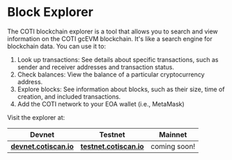 # Block Explorer

The COTI blockchain explorer is a tool that allows you to search and view information on the COTI gcEVM blockchain. It's like a search engine for blockchain data. You can use it to:

1. Look up transactions: See details about specific transactions, such as sender and receiver addresses and transaction status.
2. Check balances: View the balance of a particular cryptocurrency address.
3. Explore blocks: See information about blocks, such as their size, time of creation, and included transactions.
4. Add the COTI network to your EOA wallet (i.e., MetaMask)

Visit the explorer at:

| Devnet                                               | Testnet                                                | Mainnet      |
| ---------------------------------------------------- | ------------------------------------------------------ | ------------ |
| [**devnet.cotiscan.io**](https://devnet.cotiscan.io) | [**testnet.cotiscan.io**](https://testnet.cotiscan.io) | coming soon! |
